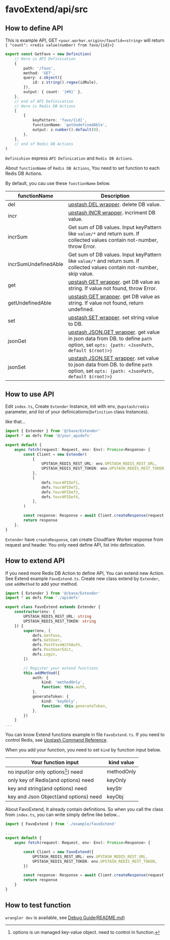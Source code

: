 # favoExtend/api/src

## How to define API

This is example API, GET `<your.worker.origin>/favo?id=<string>` will return `{ "count": <redis value(number) from favo/{id}>}`

```ts
export const GetFavo = new Definition(
    // Here is API Definication
    {
        path: '/favo',
        method: 'GET',
        query: z.object({
            id: z.string().regex(idRule),
        }),
        output: { count: '{#0}' },
    },
    // end of API Definication
    // Here is Redis DB Actions
    [
        {
            keyPattern: 'favo/{id}',
            functionName: 'getUndefinedAble',
            output: z.number().default(0),
        },
    ],
    // end of Redis DB Actions
)
```

`Definishion` express `API Definication` and `Redis DB Actions`.

About `functionName` of `Redis DB Actions`, You need to set function to each Redis DB Actions.

By default, you cau use these `functionName` below.

| functionName         | Description                                                                                                                                                                                        |
| -------------------- | -------------------------------------------------------------------------------------------------------------------------------------------------------------------------------------------------- |
| del                  | [upstash DEL wrapper](https://upstash.com/docs/oss/sdks/ts/redis/commands/generic/del). delete DB value.                                                                                           |
| incr                 | [upstash INCR wrapper](https://upstash.com/docs/oss/sdks/ts/redis/commands/string/incr). incriment DB value.                                                                                       |
| incrSum              | Get sum of DB values. Input keyPattern like `value/*` and return sum. If collected values contain not-number, throw Error.                                                                         |
| incrSumUndefinedAble | Get sum of DB values. Input keyPattern like `value/*` and return sum. If collected values contain not-number, skip value.                                                                          |
| get                  | [upstash GET wrapper](https://upstash.com/docs/oss/sdks/ts/redis/commands/string/get). get DB value as string. If value not found, throw Error.                                                    |
| getUndefinedAble     | [upstash GET wrapper](https://upstash.com/docs/oss/sdks/ts/redis/commands/string/get). get DB value as string. If value not found, return undefined.                                               |
| set                  | [upstash SET wrapper](https://upstash.com/docs/oss/sdks/ts/redis/commands/string/set). set string value to DB.                                                                                     |
| jsonGet              | [upstash JSON.GET wrapper](https://upstash.com/docs/oss/sdks/ts/redis/commands/json/get). get value in json data from DB. to define `path` option, set `opts: {path: <JsonPath, default $(root)>}` |
| jsonSet              | [upstash JSON.SET wrapper](https://upstash.com/docs/oss/sdks/ts/redis/commands/json/set). set value to json data from DB. to define `path` option, set `opts: {path: <JsonPath, default $(root)>}` |

## How to use API

Edit `index.ts`, Create `Extender` Instance, init with env, `@upstash/redis` parameter, and list of your definications(`Definition` class Instances).

like that...

```ts
import { Extender } from '@/base/Extender'
import * as defs from '@/your_apidefs'

export default {
    async fetch(request: Request, env: Env): Promise<Response> {
        const Client = new Extender(
            {
                UPSTASH_REDIS_REST_URL: env.UPSTASH_REDIS_REST_URL,
                UPSTASH_REDIS_REST_TOKEN: env.UPSTASH_REDIS_REST_TOKEN,
            },
            [
                defs.YourAPIDef1,
                defs.YourAPIDef2,
                defs.YourAPIDef3,
                defs.YourAPIDef4,
            ],
        )

        const response: Response = await Client.createResponse(request, header)
        return response
    },
}
```

`Extender` have `createResponse`, can create Cloudflare Worker response from request and header. You only need define API, list into definication.

## How to extend API

If you need more Redis DB Action to define API, You can extend new Action.
See Extend example `FavoExtend.ts`. Create new class extend by `Extender`, use `addMethod` to add your method.

```ts
import { Extender } from '@/base/Extender'
import * as defs from './apidefs'

export class FavoExtend extends Extender {
    constructor(env: {
        UPSTASH_REDIS_REST_URL: string
        UPSTASH_REDIS_REST_TOKEN: string
    }) {
        super(env, [
            defs.GetFavo,
            defs.GetUser,
            defs.PostFavoWithAuth,
            defs.PostUserEdit,
            defs.Login,
        ])

        // Register your extend functions
        this.addMethod({
            auth: {
                kind: 'methodOnly',
                function: this.auth,
            },
            generateToken: {
                kind: 'keyOnly',
                function: this.generateToken,
            },
        })
    }
...
```

You can know Extend functions example in file `FavoExtend.ts`. If you need to control Redis, see [Upstash Command Reference](https://upstash.com/docs/oss/sdks/ts/redis/commands/overview).

When you add your function, you need to set `kind` by function input below.

| Your function input                   | kind value |
| ------------------------------------- | ---------- |
| no input(or only options[^1]) need    | methodOnly |
| only key of Redis(and options) need   | keyOnly    |
| key and string(and options) need      | keyStr     |
| key and Json Object(and options) need | keyObj     |

[^1]: options is un managed key-value object. need to control in function.

About FavoExtend, It already contain definitions. So when you call the class from `index.ts`, you can write simply define like below...

```ts
import { FavoExtend } from './example/favoExtend'

...
export default {
    async fetch(request: Request, env: Env): Promise<Response> {

        const Client = new FavoExtend({
            UPSTASH_REDIS_REST_URL: env.UPSTASH_REDIS_REST_URL,
            UPSTASH_REDIS_REST_TOKEN: env.UPSTASH_REDIS_REST_TOKEN,
        })

        const response: Response = await Client.createResponse(request, header)
        return response
    }
}
```

## How to test function

`wrangler dev` is available, see [Debug Guide(README.md)](../README.md)
